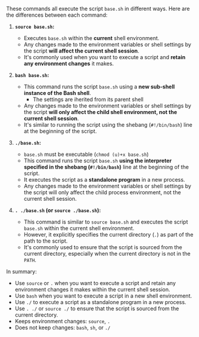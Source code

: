 These commands all execute the script `base.sh` in different ways. Here are the differences between each command:

1. **`source base.sh`:**
   - Executes `base.sh` within the **current** shell environment.
   - Any changes made to the environment variables or shell settings by the script **will affect the current shell session**.
   - It's commonly used when you want to execute a script and **retain any environment changes** it makes.

2. **`bash base.sh`:**
   - This command runs the script `base.sh` using a **new sub-shell instance of the Bash shell**.
      - The settings are iherited from its parent shell
   - Any changes made to the environment variables or shell settings by the script **will only affect the child shell environment, not the current shell session**.
   - It's similar to running the script using the shebang (`#!/bin/bash`) line at the beginning of the script.

3. **`./base.sh`:**
   - `base.sh` must be executable (`chmod (u)+x base.sh`)
   - This command runs the script `base.sh` **using the interpreter specified in the shebang (`#!/bin/bash`)** line at the beginning of the script.
   - It executes the script as a **standalone program** in a new process.
   - Any changes made to the environment variables or shell settings by the script will only affect the child process environment, not the current shell session.

5. **`. ./base.sh` (or `source ./base.sh`):**
   - This command is similar to `source base.sh` and executes the script `base.sh` within the current shell environment.
   - However, it explicitly specifies the current directory (`.`) as part of the path to the script.
   - It's commonly used to ensure that the script is sourced from the current directory, especially when the current directory is not in the `PATH`.

In summary:
- Use `source` or `.` when you want to execute a script and retain any environment changes it makes within the current shell session.
- Use `bash` when you want to execute a script in a new shell environment.
- Use `./` to execute a script as a standalone program in a new process.
- Use `. ./` or `source ./` to ensure that the script is sourced from the current directory.
- Keeps environment changes: `source`, `.`
- Does not keep changes: `bash`, `sh`, or `./`

